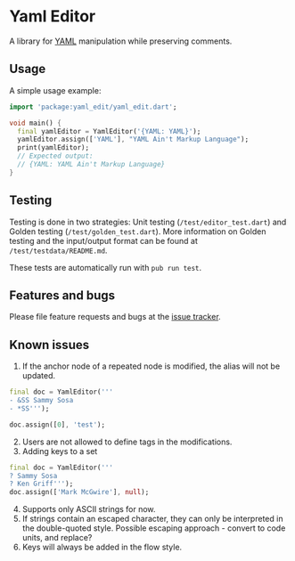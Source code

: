 # Yaml Editor

A library for [YAML](https://yaml.org) manipulation while preserving comments.

## Usage

A simple usage example:

```dart
import 'package:yaml_edit/yaml_edit.dart';

void main() {
  final yamlEditor = YamlEditor('{YAML: YAML}');
  yamlEditor.assign(['YAML'], "YAML Ain't Markup Language");
  print(yamlEditor);
  // Expected output:
  // {YAML: YAML Ain't Markup Language}
}
```

## Testing

Testing is done in two strategies: Unit testing (`/test/editor_test.dart`) and
Golden testing (`/test/golden_test.dart`). More information on Golden testing
and the input/output format can be found at `/test/testdata/README.md`.

These tests are automatically run with `pub run test`.

## Features and bugs

Please file feature requests and bugs at the [issue tracker][tracker].

[tracker]: https://github.com/walnutdust/yaml_edit/issues

## Known issues

1. If the anchor node of a repeated node is modified, the alias will not be updated.

```dart
final doc = YamlEditor('''
- &SS Sammy Sosa
- *SS''');

doc.assign([0], 'test');
```

2. Users are not allowed to define tags in the modifications.
3. Adding keys to a set

```dart
final doc = YamlEditor('''
? Sammy Sosa
? Ken Griff''');
doc.assign(['Mark McGwire'], null);
```

4. Supports only ASCII strings for now.
5. If strings contain an escaped character, they can only be interpreted in
   the double-quoted style. Possible escaping approach - convert to code units, and replace?
6. Keys will always be added in the flow style.
